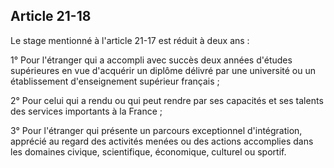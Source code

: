 Article 21-18
----
Le stage mentionné à l'article 21-17 est réduit à deux ans :

1° Pour l'étranger qui a accompli avec succès deux années d'études supérieures
en vue d'acquérir un diplôme délivré par une université ou un établissement
d'enseignement supérieur français ;

2° Pour celui qui a rendu ou qui peut rendre par ses capacités et ses talents
des services importants à la France ;

3° Pour l'étranger qui présente un parcours exceptionnel d'intégration, apprécié
au regard des activités menées ou des actions accomplies dans les domaines
civique, scientifique, économique, culturel ou sportif.

